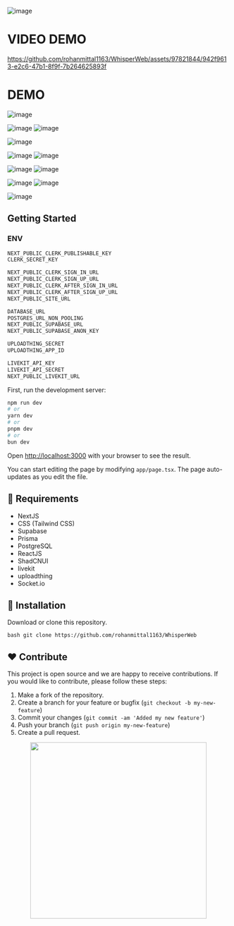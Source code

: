 
![image](https://assets-global.website-files.com/5f9072399b2640f14d6a2bf4/6116da8fe318cb3f71d95fe3_1_Pn7Cp-mxO4NcEhc35GMQKQ.jpg)

# VIDEO DEMO
https://github.com/rohanmittal1163/WhisperWeb/assets/97821844/942f9613-e2c6-47b1-8f9f-7b264625893f


# DEMO
![image](https://github.com/rohanmittal1163/WhisperWeb/assets/97821844/9dfee232-724c-4b5f-865b-43ba3c668ff9)

![image](https://github.com/rohanmittal1163/WhisperWeb/assets/97821844/baa9f072-f1db-4096-a7a9-3a8372815d68)
![image](https://github.com/rohanmittal1163/WhisperWeb/assets/97821844/caa7b0d4-3b22-43ec-a6f8-d02c2da7ebf5)

![image](https://github.com/rohanmittal1163/WhisperWeb/assets/97821844/bc9404db-6558-4cdb-944e-94bea3423f07)

![image](https://github.com/rohanmittal1163/WhisperWeb/assets/97821844/64880c66-971c-47e1-b4f9-a2bd1622962a)
![image](https://github.com/rohanmittal1163/WhisperWeb/assets/97821844/5bbc8965-4b52-44e4-9044-d748d9ce9bb2)

![image](https://github.com/rohanmittal1163/WhisperWeb/assets/97821844/e4102e4e-d8d1-4241-9b2b-de98491f10a3)
![image](https://github.com/rohanmittal1163/WhisperWeb/assets/97821844/ee64b812-e066-43c2-8d79-20810b242f6f)

![image](https://github.com/rohanmittal1163/WhisperWeb/assets/97821844/c91d0b98-810b-4eac-a358-8f2dce6af0ce)
![image](https://github.com/rohanmittal1163/WhisperWeb/assets/97821844/f737a919-a431-4b3e-bd3f-2d6940acc042)

![image](https://github.com/rohanmittal1163/WhisperWeb/assets/97821844/e89ab43b-116f-4526-819e-a4831733d3aa)




## Getting Started

### ENV
```bash
NEXT_PUBLIC_CLERK_PUBLISHABLE_KEY
CLERK_SECRET_KEY

NEXT_PUBLIC_CLERK_SIGN_IN_URL
NEXT_PUBLIC_CLERK_SIGN_UP_URL
NEXT_PUBLIC_CLERK_AFTER_SIGN_IN_URL
NEXT_PUBLIC_CLERK_AFTER_SIGN_UP_URL
NEXT_PUBLIC_SITE_URL

DATABASE_URL
POSTGRES_URL_NON_POOLING
NEXT_PUBLIC_SUPABASE_URL
NEXT_PUBLIC_SUPABASE_ANON_KEY

UPLOADTHING_SECRET
UPLOADTHING_APP_ID

LIVEKIT_API_KEY
LIVEKIT_API_SECRET
NEXT_PUBLIC_LIVEKIT_URL
```

First, run the development server:

```bash
npm run dev
# or
yarn dev
# or
pnpm dev
# or
bun dev
```

Open [http://localhost:3000](http://localhost:3000) with your browser to see the result.

You can start editing the page by modifying `app/page.tsx`. The page auto-updates as you edit the file.

## 📌 Requirements
- NextJS
- CSS (Tailwind CSS)
- Supabase
- Prisma
- PostgreSQL
- ReactJS
- ShadCNUI
- livekit
- uploadthing
- Socket.io

 ## 🔰 Installation
Download or clone this repository.

```bash git clone https://github.com/rohanmittal1163/WhisperWeb ```

## ❤ Contribute
This project is open source and we are happy to receive contributions. If you would like to contribute, please follow these steps:

1. Make a fork of the repository.
2. Create a branch for your feature or bugfix (`git checkout -b my-new-feature`)
3. Commit your changes (`git commit -am 'Added my new feature'`)
4. Push your branch (`git push origin my-new-feature`)
5. Create a pull request.

<p align="center">
  <img src="https://user-images.githubusercontent.com/104341274/210186277-0d434bb0-80c0-43a9-b6b0-2e42e18c31a9.png" width="400" />
</p>
